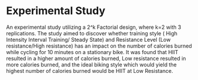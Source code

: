 # Experimental Study

An experimental study utilizing a 2^k Factorial design, where k=2 with 3 replications. The study aimed to discover whether training style ( High Intensity Interval Training/ Steady State) and Resistance Level (Low resistance/High resistance) has an impact on the number of calories burned while cycling for 10 minutes on a stationary bike. It was found that HIIT resulted in a higher amount of calories burned, Low resistance resulted in more calories burned, and the ideal biking style which would yield the highest number of calories burned would be HIIT at Low Resistance. 
